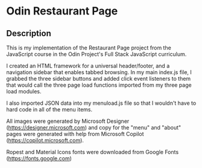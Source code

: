 # Odin Restaurant Page

## Description

This is my implementation of the Restaurant Page project from the JavaScript course in the Odin Project's Full Stack JavaScript curriculum.

I created an HTML framework for a universal header/footer, and a navigation sidebar that enables tabbed browsing. In my main index.js file, I grabbed the three sidebar buttons and added click event listeners to them that would call the three page load functions imported from my three page load modules.

I also imported JSON data into my menuload.js file so that I wouldn't have to hard code in all of the menu items.

All images were generated by Microsoft Designer (https://designer.microsoft.com) and copy for the "menu" and "about" pages were generated with help from Microsoft Copilot (https://copilot.microsoft.com).

Ropest and Material Icons fonts were downloaded from Google Fonts (https://fonts.google.com)